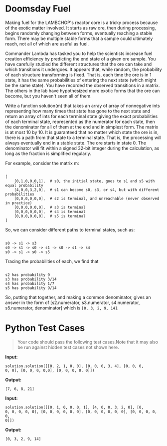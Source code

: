Doomsday Fuel
=============

Making fuel for the LAMBCHOP's reactor core is a tricky process because of the exotic matter involved. It starts as raw ore, then during processing, begins randomly changing between forms, eventually reaching a stable form. There may be multiple stable forms that a sample could ultimately reach, not all of which are useful as fuel.

Commander Lambda has tasked you to help the scientists increase fuel creation efficiency by predicting the end state of a given ore sample. You have carefully studied the different structures that the ore can take and which transitions it undergoes. It appears that, while random, the probability of each structure transforming is fixed. That is, each time the ore is in 1 state, it has the same probabilities of entering the next state (which might be the same state). You have recorded the observed transitions in a matrix. The others in the lab have hypothesized more exotic forms that the ore can become, but you haven't seen all of them.

Write a function solution(m) that takes an array of array of nonnegative ints representing how many times that state has gone to the next state and return an array of ints for each terminal state giving the exact probabilities of each terminal state, represented as the numerator for each state, then the denominator for all of them at the end and in simplest form. The matrix is at most 10 by 10. It is guaranteed that no matter which state the ore is in, there is a path from that state to a terminal state. That is, the processing will always eventually end in a stable state. The ore starts in state 0. The denominator will fit within a signed 32-bit integer during the calculation, as long as the fraction is simplified regularly. 

For example, consider the matrix m:

<code>
[  
    [0,1,0,0,0,1],  # s0, the initial state, goes to s1 and s5 with equal probability  
    [4,0,0,3,2,0],  # s1 can become s0, s3, or s4, but with different probabilities  
    [0,0,0,0,0,0],  # s2 is terminal, and unreachable (never observed in practice)  
    [0,0,0,0,0,0],  # s3 is terminal  
    [0,0,0,0,0,0],  # s4 is terminal  
    [0,0,0,0,0,0],  # s5 is terminal
]
</code>

So, we can consider different paths to terminal states, such as:

<code>
s0 -> s1 -> s3
s0 -> s1 -> s0 -> s1 -> s0 -> s1 -> s4
s0 -> s1 -> s0 -> s5
</code>

Tracing the probabilities of each, we find that

<code>
s2 has probability 0
s3 has probability 3/14
s4 has probability 1/7
s5 has probability 9/14
</code>

So, putting that together, and making a common denominator, gives an answer in the form of [s2.numerator, s3.numerator, s4.numerator, s5.numerator, denominator] which is
<code>[0, 3, 2, 9, 14]</code>.

Python Test Cases
==========
> Your code should pass the following test cases.Note that it may also be run against hidden test cases not shown here.

**Input:**

<code>solution.solution([[0, 2, 1, 0, 0], [0, 0, 0, 3, 4], [0, 0, 0, 0, 0], [0, 0, 0, 0,0], [0, 0, 0, 0, 0]])</code>

**Output:**  

<code>[7, 6, 8, 21]</code>

**Input:**

<code>solution.solution([[0, 1, 0, 0, 0, 1], [4, 0, 0, 3, 2, 0], [0, 0, 0, 0, 0, 0], [0, 0, 0, 0, 0, 0], [0, 0, 0, 0, 0, 0], [0, 0, 0, 0, 0, 0]])</code>

**Output:**   

<code>[0, 3, 2, 9, 14]</code>
